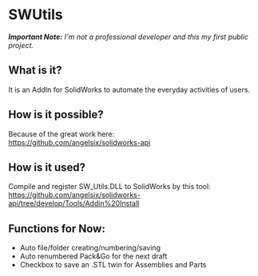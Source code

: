 # SWUtils
***Important Note:** I'm not a professional developer and this my first public project.*
## What is it?
It is an AddIn for SolidWorks to automate the everyday activities of users.

## How is it possible?
Because of the great work here:  
https://github.com/angelsix/solidworks-api

## How is it used?
Compile and register SW_Utils.DLL to SolidWorks by this tool:  
https://github.com/angelsix/solidworks-api/tree/develop/Tools/Addin%20Install

## Functions for Now:
- Auto file/folder creating/numbering/saving  
- Auto renumbered Pack&Go for the next draft  
- Checkbox to save an .STL twin for Assemblies and Parts  



